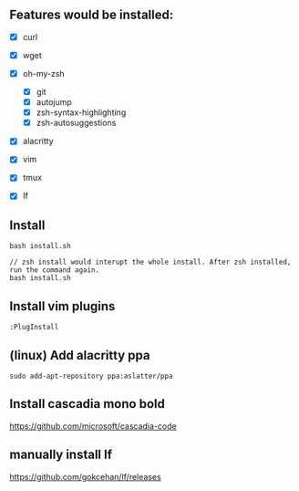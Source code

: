 ## Features would be installed:
- [x] curl
- [x] wget
- [x] oh-my-zsh
  - [x] git 
  - [x] autojump
  - [x] zsh-syntax-highlighting
  - [x] zsh-autosuggestions
- [x] alacritty
- [x] vim
- [x] tmux
- [x] lf


## Install
```
bash install.sh

// zsh install would interupt the whole install. After zsh installed, run the command again.
bash install.sh
```

## Install vim plugins
```
:PlugInstall
```

## (linux) Add alacritty ppa
```
sudo add-apt-repository ppa:aslatter/ppa
```

## Install cascadia mono bold
https://github.com/microsoft/cascadia-code

## manually install lf
https://github.com/gokcehan/lf/releases


